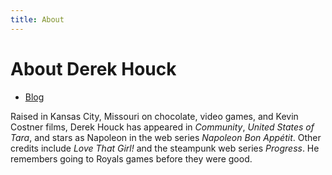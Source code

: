 ```yaml
---
title: About
---
```

# About Derek Houck

- [Blog](/blog.html)

Raised in Kansas City, Missouri on chocolate, video games, and Kevin Costner films, Derek Houck has appeared in _Community_, _United States of Tara_, and stars as Napoleon in the web series _Napoleon Bon Appétit_. Other credits include _Love That Girl!_ and the steampunk web series _Progress_. He remembers going to Royals games before they were good.